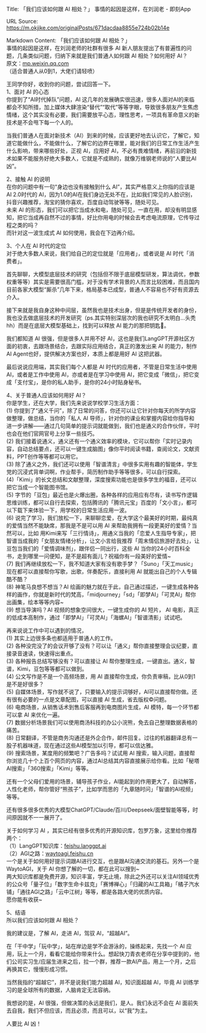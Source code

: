Title: 「我们应该如何跟 AI 相处？」 事情的起因是这样，在刘润老 - 即刻App

URL Source: https://m.okjike.com/originalPosts/671dacdaa8855e724b02b14e

Markdown Content:
「我们应该如何跟 AI 相处？」  
事情的起因是这样，在刘润老师的社群有很多 AI 新人朋友提出了有普遍性的问题，几条类似问题，归纳下来就是我们普通人如何跟 AI 相处？如何用好 AI？  
原文：[mp.weixin.qq.com](https://mp.weixin.qq.com/s/qIbkLE_P8_xXSy-QkMpZDQ)  
（适合普通人从0到1，大佬们请轻喷）

王同学你好，收到你的问题，尝试回答一下。  
1、面对 AI 的心态  
你提到了“AI时代掉队”问题，AI 这几年的发展确实很迅速，很多人面对AI的来临都会不知所措，加上媒体大肆渲染“替代”“取代”等等字眼，导致很多朋友产生焦虑情绪，这个其实没有必要，我们需要放平心态，理性思考，一项具有革命意义的新技术是不会甩下每一个人的。

当我们普通人在面对新技术（AI）到来的时候，应该更好地去认识它，了解它，知道它能做什么，不能做什么，了解它的边界在哪里，能对我们的日常工作生活产生什么影响，带来哪些好处，正视 AI，应用好 AI，不必有畏难情绪，再前沿的新技术如果不能服务好绝大多数人，它就是不成熟的，就像万维钢老师说的“人要比AI凶”。

2、接触 AI 的说明  
在你的问题中有一句“身边也没有接触到什么 AI”，其实严格意义上你指的应该是AI 2.0时代的 AI，因为1.0的AI在我们身边无处不在，比如我们常见的人脸识别，抖音兴趣推荐，淘宝的猜你喜欢，百度自动驾驶等等，随处可见。  
未来 AI 的形态，我们可以把它当成水和电，随处可见，一直在用，却没有明显感知，把它当成再自然不过的事情，好比你用电的时候会去考虑电流原理，它传导过程之类的吗？  
而针对这一波生成式 AI 如何使用，我会在下边再介绍。

3、个人在 AI 时代的定位  
对于绝大多数人来说，我们给自己的定位就是「应用者」，或者说是 AI 时代「消费者」。

首先聊聊，大模型底层技术的研究（包括但不限于底层模型研发，算法调优，参数权重等等）其实是需要很高门槛，对于没有学术背景的人而言比较困难，而且国内目前各家大模型“厮杀”几年下来，格局基本已成型，普通人不容易也不好有资源去介入。

接下来就是我自身这种中间层，虽然我也是技术出身，但是是传统开发者的身份，我也没去做底层技术的开发研究（ps.其实特别深层次的我也研究不太明白…头秃hh）而是在底层大模型基础上，找到可以释放 AI 能力的那把钥匙🔑。

我们都知道 AI 很强，但是很多人并用不好 AI，这也是我们LangGPT开源社区方面的初衷，去跟场景结合，去跟实际应用结合，真正的激发出来 AI 的能力，制作 AI Agent也好，提供解决方案也好，本质上都是用好 AI 这把武器。

最后说说应用端，其实我们每个人都是 AI 时代的应用者，不管是日常生活中使用 AI，或者是工作中使用 AI，亦或者是在学习中使用 AI，把它变成「微信」，把它变成「支付宝」，是你的私人助手，是你的24小时贴身秘书。

4、关于普通人应该如何用好 AI？  
你是学生，还在大学，我们先来说说学校学习生活方面：  
(1) 你提到了“通义千问”，除了日常的问答，你还可以让它针对你每天的所学内容做整理，做总结，当你的「私人 AI 导师」，针对你的课业和掌握内容给你指导和进一步讲解——通过几句简单的提示词就能做到，我们也是通义的合作伙伴，平时也会在他们官网官号上分享一些技巧。  
(2) 我们接着说通义，通义还有一个通义效率的模块，它可以帮你「实时记录内容，自动总结要点，还可以一键生成脑图」像你平时阅读书籍，查阅论文，文献资料，PPT创作等等都可以用它。  
(3) 除了通义之外，我们还可以使用「智谱清言」中很多实用有趣的智能体，学生党的沉浸式背单词啊，作业帮手，简历制作助手等等很多，可以自行探索。  
(4)「Kimi」的长文总结和文献整理，深度搜索功能也是很多学生的福音，还可以把它当成一个智能图书馆。  
(5) 字节的「豆包」最近也是火爆出圈，各种各样的应用应有尽有，读书写作逻辑思维训练，都可以自行去探索，包括腾讯的「腾讯元宝」百度的「文小言」，都可以下载下来体验一下，用学校的日常生活应用一波。  
(6) 说完了学习，我们放松一下，来聊聊恋爱，在大学这个最美好的时期，最纯真的爱情当然不能缺席，那我是不是可以用 AI 来帮助我拥有一段更美好的爱情？当然可以，比如 用Kimi来写「三行情诗」，用通义当我的「恋爱人生指导专家」，把智谱当成我的「女朋友情绪分析」，让文小言给我推荐「周末情侣旅游好去处」，让豆包当我们的「爱情调味剂」，跟伴侣一同出行，这些 AI 当你的24小时百科全书，走到哪里一问便知，是不是超有面儿？祝福你有一段美好的爱情~  
(7) 我们再继续放松一下，我不知道大家有没有歌手梦？「Suno」「天工music」现在都可以直接帮你写歌，出歌，伴奏配乐，直接利用 AI 就能出自己的个人专辑酷不酷？  
(8) 神笔马良想不想当？AI 绘画的魅力就在于此，自己通过描述，一键生成各种各样的画作，你就是新时代的梵高，「midjourney」「sd」「即梦AI」「可灵AI」帮你出画集，绘本等等内容~  
(9) 想当导演吗？AI 视频的想象空间很大，一键生成你的 AI 短片， AI 电影，真正的低成本高制作，通过「即梦AI」「可灵AI」「海螺AI」「智谱清影」试试吧。

再来说说工作中可以遇到的情况，  
(1) 其实上边很多条也都适用于普通人的工作。  
(2) 各种没完没了的会议开够了没有？可以让「通义」帮你直接整理会议纪要，直接录音速读，快速得出重点。  
(3) 各种报告总结写够没有？可以直接让 AI 帮你整理生成，一键直出。通义，智谱，Kimi，豆包等等都可以做到。  
(4) 公文写作是不是一个高频场景，用 AI 直接帮你生成，你负责审稿，比从0到1是不是好很多？  
(5) 自媒体场景，写作就不说了，只要输入的提示词够好，AI可以直接帮你做。还有很有必要的一点是文章配图，可以直接 AI 生成，省去版权©️问题。  
(6) 电商场景，从销售话术到售后客服再到电商图片生成，AI 模特，每一个环节都可以拿 AI 来优化一遍。  
(7) 数据分析场景我们可以使用商汤科技的办公小浣熊，免去自己整理数据表格的痛苦。  
(8) 日常翻译，不管是商务沟通还是外企合作，邮件回复。过往的机器翻译总有一股子机器味道，现在通过这些AI模型加以引导，都可以信达雅。  
(9) 搜索场景，某度用的频繁吧？广告多吗？试试用 AI 搜索，输入问题，直接帮你浏览几十个上百个网页的内容，通过AI总结其内容直接展示给你看。比如「秘塔AI搜索」「360搜索」「Kimi」等等。

还有一个父母们爱用的场景，辅导孩子作业，AI能起到的作用更大了，自动解答，人性化老师，帮你管好“熊孩子”，比如学而思的「九章随时问」「智谱的AI视频」等等。

还有很多很多优秀的大模型ChatGPT/Claude/百川/Deepseek/面壁智能等等，时间原因就不一一展开了。

关于如何学习 AI ，其实已经有很多优秀的开源知识库，包罗万象，这里给你推荐两个：  
（1）LangGPT知识库：[feishu.langgpt.ai](http://feishu.langgpt.ai/)  
（2）AGI之路：[waytoagi.feishu.cn](https://waytoagi.feishu.cn/wiki/QPe5w5g7UisbEkkow8XcDmOpn8e)  
一个是关于如何用好提示词跟AI进行交互，也是跟AI沟通交流的基石。另外一个是WaytoAGI，关于 AI 你想了解的一切，都在此可以搜到~  
两大知识库都是免费开源，知识丰富，学无止境，除此之外还可以关注AI领域优秀的公众号「量子位」「数字生命卡兹克」「赛博禅心」「归藏的AI工具箱」「橘子汽水铺」「通往AGI之路」「云中江树」等等，都是各路大佬的优质内容。  
愿你能有收获~

5、结语  
所以我们应该如何跟 AI 相处？

我的建议是，了解 AI，走进 AI，驾驭 AI，“超越AI”。

在「干中学」「玩中学」，站在岸边是学不会游泳的，操练起来，先找一个 AI 应用，玩上一个月，看看它能给你带来什么。想起快刀青衣老师在分享中提到的，他们公司实习生/应届生进来之后，拉一个群，推荐一款AI产品，用上一个月，之后再换其它，慢慢形成习惯。

当然我指的“超越它”，并不是说我们能力超越 AI，知识面超越 AI，毕竟 AI 训练学习的是全球所有的数据，人脑肯定无法容纳。

我想说的是，AI 很强，但做决策的永远是我们，是人。我们永远不会在 AI 面前失去自我，我们不但应该，而且必须，而且可以，以“我”为主。

人要比 AI 凶！
